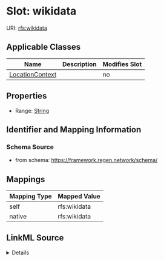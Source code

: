 

# Slot: wikidata



URI: [rfs:wikidata](https://framework.regen.network/schema/wikidata)



<!-- no inheritance hierarchy -->





## Applicable Classes

| Name | Description | Modifies Slot |
| --- | --- | --- |
| [LocationContext](LocationContext.md) |  |  no  |







## Properties

* Range: [String](String.md)





## Identifier and Mapping Information







### Schema Source


* from schema: https://framework.regen.network/schema/




## Mappings

| Mapping Type | Mapped Value |
| ---  | ---  |
| self | rfs:wikidata |
| native | rfs:wikidata |




## LinkML Source

<details>
```yaml
name: wikidata
from_schema: https://framework.regen.network/schema/
rank: 1000
alias: wikidata
owner: LocationContext
domain_of:
- LocationContext
range: string
required: false

```
</details>